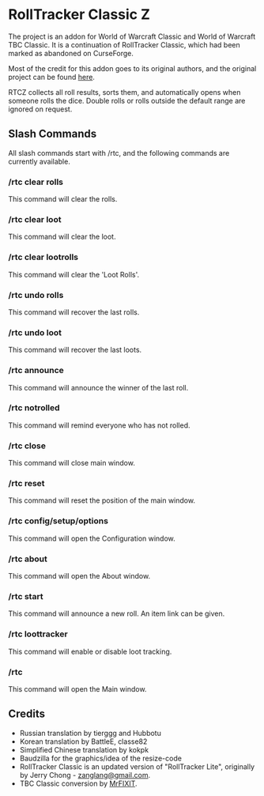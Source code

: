 # RollTracker Classic Z
The project is an addon for World of Warcraft Classic and World of Warcraft TBC Classic.
It is a continuation of RollTracker Classic, which had been marked as abandoned on CurseForge.

Most of the credit for this addon goes to its original authors, and the original project can be found [here](https://www.curseforge.com/wow/addons/rolltracker-classic-z).

RTCZ collects all roll results, sorts them, and automatically opens when someone rolls the dice.
Double rolls or rolls outside the default range are ignored on request.

## Slash Commands
All slash commands start with /rtc, and the following commands are currently available.

### /rtc clear rolls
This command will clear the rolls.

### /rtc clear loot
This command will clear the loot.

### /rtc clear lootrolls
This command will clear the 'Loot Rolls'.

### /rtc undo rolls
This command will recover the last rolls.

### /rtc undo loot
This command will recover the last loots.

### /rtc announce
This command will announce the winner of the last roll.

### /rtc notrolled
This command will remind everyone who has not rolled.

### /rtc close
This command will close main window.

### /rtc reset
This command will reset the position of the main window.

### /rtc config/setup/options
This command will open the Configuration window.

### /rtc about
This command will open the About window.

### /rtc start <value>
This command will announce a new roll. An item link can be given.

### /rtc loottracker <value>
This command will enable or disable loot tracking.

### /rtc
This command will open the Main window.

## Credits
- Russian translation by tierggg and Hubbotu
- Korean translation by BattleE, classe82
- Simplified Chinese translation by kokpk
- Baudzilla for the graphics/idea of the resize-code
- RollTracker Classic is an updated version of "RollTracker Lite", originally by Jerry Chong - zanglang@gmail.com.
- TBC Classic conversion by [MrFIXIT](https://www.curseforge.com/members/mrfixlt/followers).
